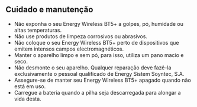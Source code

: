 ## Cuidado e manutenção
* Não exponha o seu Energy Wireless BT5+ a golpes, pó, humidade ou altas temperaturas.
* Não use produtos de limpeza corrosivos ou abrasivos. 
* Não coloque o seu  Energy Wireless BT5+ perto de dispositivos que emitem intensos campos electromagnéticos.
* Manter o aparelho limpo e sem pó, para isso, utiliza um pano macio e seco. 
* Não desmonte  o seu aparelho. Qualquer reparação deve fazê-la exclusivamente o pessoal qualificado de Energy Sistem Soyntec, S.A.
* Assegure-se de manter seu Energy Wireless BT5+ apagado quando não está em uso.
* Carregue a bateria quando a pilha seja descarregada para alongar a vida desta.
